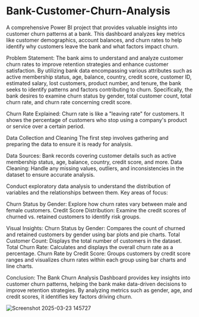 # Bank-Customer-Churn-Analysis
A comprehensive Power BI project that provides valuable insights into customer churn patterns at a bank. This dashboard analyzes key metrics like customer demographics, account balances, and churn rates to help identify why customers leave the bank and what factors impact churn.

Problem Statement:
The bank aims to understand and analyze customer churn rates to improve retention strategies and enhance customer satisfaction. By utilizing bank data encompassing various attributes such as active membership status, age, balance, country, credit score, customer ID, estimated salary, lost customers, product number, and tenure, the bank seeks to identify patterns and factors contributing to churn. Specifically, the bank desires to examine churn status by gender, total customer count, total churn rate, and churn rate concerning credit score.

Churn Rate Explained:
Churn rate is like a "leaving rate" for customers. It shows the percentage of customers who stop using a company's product or service over a certain period.

Data Collection and Cleaning
The first step involves gathering and preparing the data to ensure it is ready for analysis.

Data Sources: Bank records covering customer details such as active membership status, age, balance, country, credit score, and more. Data Cleaning: Handle any missing values, outliers, and inconsistencies in the dataset to ensure accurate analysis.

Conduct exploratory data analysis to understand the distribution of variables and the relationships between them.
Key areas of focus:

Churn Status by Gender: Explore how churn rates vary between male and female customers. Credit Score Distribution: Examine the credit scores of churned vs. retained customers to identify risk groups.

Visual Insights:
Churn Status by Gender: Compares the count of churned and retained customers by gender using bar plots and pie charts. Total Customer Count: Displays the total number of customers in the dataset. Total Churn Rate: Calculates and displays the overall churn rate as a percentage. Churn Rate by Credit Score: Groups customers by credit score ranges and visualizes churn rates within each group using bar charts and line charts.

Conclusion:
The Bank Churn Analysis Dashboard provides key insights into customer churn patterns, helping the bank make data-driven decisions to improve retention strategies. By analyzing metrics such as gender, age, and credit scores, it identifies key factors driving churn.


![Screenshot 2025-03-23 145727](https://github.com/user-attachments/assets/ed2a3af1-936a-41d2-b96e-d31379b0dd42)


